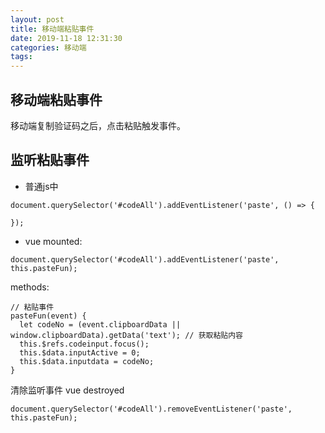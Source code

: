 ```yaml
---
layout: post
title: 移动端粘贴事件
date: 2019-11-18 12:31:30
categories: 移动端
tags:
---
```

## 移动端粘贴事件
移动端复制验证码之后，点击粘贴触发事件。

<!-- more -->

## 监听粘贴事件

+ 普通js中

```
document.querySelector('#codeAll').addEventListener('paste', () => {

});
```
+ vue
mounted:

```
document.querySelector('#codeAll').addEventListener('paste', this.pasteFun);
```

methods: 

```
// 粘贴事件
pasteFun(event) {
  let codeNo = (event.clipboardData || window.clipboardData).getData('text'); // 获取粘贴内容
  this.$refs.codeinput.focus();
  this.$data.inputActive = 0;
  this.$data.inputdata = codeNo;
}
```
清除监听事件
vue destroyed
```
document.querySelector('#codeAll').removeEventListener('paste', this.pasteFun);
```


